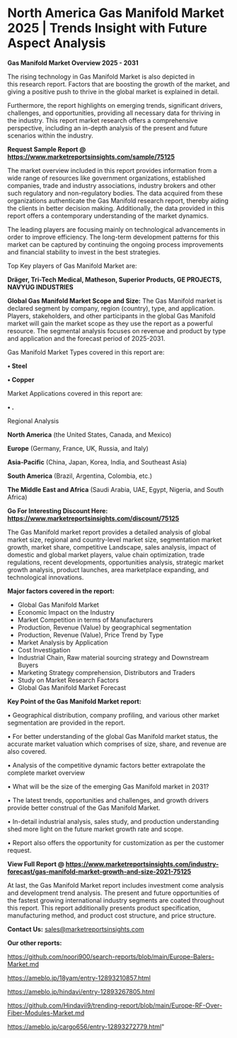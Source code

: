 # North America Gas Manifold Market 2025 | Trends Insight with Future Aspect Analysis

<Strong> Gas Manifold Market Overview 2025 - 2031</strong>

The rising technology in Gas Manifold Market is also depicted in this research report. Factors that are boosting the growth of the market, and giving a positive push to thrive in the global market is explained in detail.

Furthermore, the report highlights on emerging trends, significant drivers, challenges, and opportunities, providing all necessary data for thriving in the industry. This report market research offers a comprehensive perspective, including an in-depth analysis of the present and future scenarios within the industry.

<strong>Request Sample Report @ <a href=https://www.marketreportsinsights.com/sample/75125>https://www.marketreportsinsights.com/sample/75125</a></strong>

The market overview included in this report provides information from a wide range of resources like government organizations, established companies, trade and industry associations, industry brokers and other such regulatory and non-regulatory bodies. The data acquired from these organizations authenticate the Gas Manifold research report, thereby aiding the clients in better decision making. Additionally, the data provided in this report offers a contemporary understanding of the market dynamics.

The leading players are focusing mainly on technological advancements in order to improve efficiency. The long-term development patterns for this market can be captured by continuing the ongoing process improvements and financial stability to invest in the best strategies.

Top Key players of Gas Manifold Market are:

<strong>Dräger, Tri-Tech Medical, Matheson, Superior Products, GE PROJECTS, NAVYUG INDUSTRIES</strong>

<strong><b>Global Gas Manifold Market Scope and Size:</b></strong>
The Gas Manifold market is declared segment by company, region (country), type, and application. Players, stakeholders, and other participants in the global Gas Manifold market will gain the market scope as they use the report as a powerful resource. The segmental analysis focuses on revenue and product by type and application and the forecast period of 2025-2031.

Gas Manifold Market Types covered in this report are:

<strong>• Steel

• Copper</strong>

Market Applications covered in this report are:

<strong>• .</strong> 

Regional Analysis

<strong>North America</strong> (the United States, Canada, and Mexico)

<strong>Europe</strong> (Germany, France, UK, Russia, and Italy)

<strong>Asia-Pacific</strong> (China, Japan, Korea, India, and Southeast Asia)

<strong>South America</strong> (Brazil, Argentina, Colombia, etc.)

<strong>The Middle East and Africa</strong> (Saudi Arabia, UAE, Egypt, Nigeria, and South Africa)

<strong>Go For Interesting Discount Here: <a href=https://www.marketreportsinsights.com/discount/75125>https://www.marketreportsinsights.com/discount/75125</a></strong>

The Gas Manifold market report provides a detailed analysis of global market size, regional and country-level market size, segmentation market growth, market share, competitive Landscape, sales analysis, impact of domestic and global market players, value chain optimization, trade regulations, recent developments, opportunities analysis, strategic market growth analysis, product launches, area marketplace expanding, and technological innovations.

<strong><b>Major factors covered in the report:</b></strong>
<ul>
  <li>Global Gas Manifold Market </li>
  <li>Economic Impact on the Industry</li>
  <li>Market Competition in terms of Manufacturers</li>
  <li>Production, Revenue (Value) by geographical segmentation</li>
  <li>Production, Revenue (Value), Price Trend by Type</li>
  <li>Market Analysis by Application</li>
  <li>Cost Investigation</li>
  <li>Industrial Chain, Raw material sourcing strategy and Downstream Buyers</li>
  <li>Marketing Strategy comprehension, Distributors and Traders</li>
  <li>Study on Market Research Factors</li>
  <li>Global Gas Manifold Market Forecast</li>
</ul>

<strong><b>Key Point of the Gas Manifold Market report:</b></strong>

• Geographical distribution, company profiling, and various other market segmentation are provided in the report.

• For better understanding of the global Gas Manifold market status, the accurate market valuation which comprises of size, share, and revenue are also covered.

• Analysis of the competitive dynamic factors better extrapolate the complete market overview

• What will be the size of the emerging Gas Manifold market in 2031?

• The latest trends, opportunities and challenges, and growth drivers provide better construal of the Gas Manifold Market.

• In-detail industrial analysis, sales study, and production understanding shed more light on the future market growth rate and scope.

• Report also offers the opportunity for customization as per the customer request.

<strong><b>View Full Report @ <a href=https://www.marketreportsinsights.com/industry-forecast/gas-manifold-market-growth-and-size-2021-75125>https://www.marketreportsinsights.com/industry-forecast/gas-manifold-market-growth-and-size-2021-75125</a></b></strong>


At last, the Gas Manifold Market report includes investment come analysis and development trend analysis. The present and future opportunities of the fastest growing international industry segments are coated throughout this report. This report additionally presents product specification, manufacturing method, and product cost structure, and price structure.

<strong>Contact Us:</strong>
sales@marketreportsinsights.com

<strong>Our other reports:</strong>

<a href=https://github.com/noori900/search-reports/blob/main/Europe-Balers-Market.md>https://github.com/noori900/search-reports/blob/main/Europe-Balers-Market.md</a>

<a href=https://ameblo.jp/18yam/entry-12893210857.html>https://ameblo.jp/18yam/entry-12893210857.html</a>

<a href=https://ameblo.jp/hindavi/entry-12893267805.html>https://ameblo.jp/hindavi/entry-12893267805.html</a>

<a href=https://github.com/Hindavii9/trending-report/blob/main/Europe-RF-Over-Fiber-Modules-Market.md>https://github.com/Hindavii9/trending-report/blob/main/Europe-RF-Over-Fiber-Modules-Market.md</a>

<a href=https://ameblo.jp/cargo656/entry-12893272779.html>https://ameblo.jp/cargo656/entry-12893272779.html</a>"
